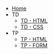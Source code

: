 * [Home](/)
* TD
  * [TD - HTML](http://www.iut-fbleau.fr/sitebp/web/wim11/html/html.pdf)
  * [TD - CSS](https://docs.google.com/presentation/d/1ZKXUkWDGRgUdHM4ZxzRKZKWz0SYCwON1mJIU8Yva30E/edit?usp=sharing)
* TP
  * [TP - HTML](/tp/html)
  * [TP - FORM](http://www.iut-fbleau.fr/sitebp/web/wim11/?p=tp2)
  <!-- * [TP - CSS](/tp/css) -->
  <!-- * [TP - JS](/tp/js) -->
<!-- * [Project](/project) -->
